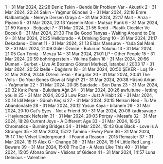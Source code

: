 1 - 31 Mar 2024, 22:28	Deniz Tekin - Bende Bir Problem Var - Akustik
2 - 31 Mar 2024, 22:24	Sakin - Yağmur Güncesi
3 - 31 Mar 2024, 22:18	Emre Nalbantoğlu - Nereye Dersen Oraya
4 - 31 Mar 2024, 22:17	Malt - Arıza - Piyano
5 - 31 Mar 2024, 22:13	Yasemin Mori - Mutsuz Punk
6 - 31 Mar 2024, 21:59	Kargo - Boğaziçi
7 - 31 Mar 2024, 21:55	Redd - Plastik Cicekler Ve Bocek
8 - 31 Mar 2024, 21:30	The Be Good Tanyas - Waiting Around to Die
9 - 31 Mar 2024, 21:25	Helldorado - A Drinking Song
10 - 31 Mar 2024, 21:17	Dekadans - Cinnet
11 - 31 Mar 2024, 21:13	Eldar Mansurov - Yada Sal Məni
12 - 31 Mar 2024, 21:09	Güler Özince - Bulurum Yolumu
13 - 31 Mar 2024, 21:05	Can Temiz - Mevzu
14 - 31 Mar 2024, 21:01	LP - Other People
15 - 31 Mar 2024, 20:59	bohringerstein - Yıkılma Sakın
16 - 31 Mar 2024, 20:56	Duman - Gurbet - Live At Bostancı Gösteri Merkezi, İstanbul / 2003
17 - 31 Mar 2024, 20:52	İzelle - Dağılırım
18 - 31 Mar 2024, 20:50	ŞEKER - Loş
19 - 31 Mar 2024, 20:46	Özlem Tekin - Kargalar
20 - 31 Mar 2024, 20:41	The Veils - Do Your Bones Glow at Night?
21 - 31 Mar 2024, 20:38	Hüsnü Arkan - Yağmurlar
22 - 31 Mar 2024, 20:35	Saudade - Son Dans
23 - 31 Mar 2024, 20:32	Kırık Pena - Bulutlara Ağıt
24 - 31 Mar 2024, 20:26	awfultune - letting you in
25 - 31 Mar 2024, 20:23	Low Roar - Just A Habit
26 - 31 Mar 2024, 20:18	İdil Meşe - Günah Keçisi
27 - 31 Mar 2024, 20:15	Nelson Ned - Tu Me Abandonaste
28 - 31 Mar 2024, 20:12	Yosun Kaya - bitanem
29 - 31 Mar 2024, 20:10	Cat's Eyes - Not a Friend
30 - 31 Mar 2024, 20:08	kadirsavage - Haykıracak Nefesim
31 - 31 Mar 2024, 20:03	Porçay - Mesafe
32 - 31 Mar 2024, 18:28	Current Joys - A Different Age
33 - 31 Mar 2024, 18:26	Chromatics - Burning Bridges
34 - 31 Mar 2024, 15:43	Gus Black - Love Is A Stranger
35 - 31 Mar 2024, 15:22	Tamino - Every Pore
36 - 31 Mar 2024, 15:17	The Velvet Underground - I Found a Reason - 2015 Remaster
37 - 31 Mar 2024, 15:15	Alex G - Change
38 - 31 Mar 2024, 15:14	Little Red Lung - Beware
39 - 31 Mar 2024, 15:09	The Dø - A Mess Like This
40 - 31 Mar 2024, 15:05	Afonso Snow - Visions of Gideon
41 - 31 Mar 2024, 14:57	Luna Delirious - Valentine
